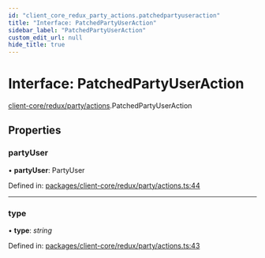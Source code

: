 ```yaml
---
id: "client_core_redux_party_actions.patchedpartyuseraction"
title: "Interface: PatchedPartyUserAction"
sidebar_label: "PatchedPartyUserAction"
custom_edit_url: null
hide_title: true
---
```


# Interface: PatchedPartyUserAction

[client-core/redux/party/actions](../modules/client_core_redux_party_actions.md).PatchedPartyUserAction

## Properties

### partyUser

• **partyUser**: PartyUser

Defined in: [packages/client-core/redux/party/actions.ts:44](https://github.com/xr3ngine/xr3ngine/blob/5a0f83ed8/packages/client-core/redux/party/actions.ts#L44)

___

### type

• **type**: *string*

Defined in: [packages/client-core/redux/party/actions.ts:43](https://github.com/xr3ngine/xr3ngine/blob/5a0f83ed8/packages/client-core/redux/party/actions.ts#L43)
